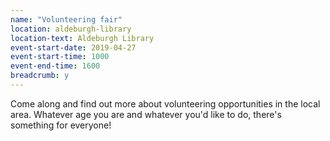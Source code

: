 ```yaml
---
name: "Volunteering fair"
location: aldeburgh-library
location-text: Aldeburgh Library
event-start-date: 2019-04-27
event-start-time: 1000
event-end-time: 1600
breadcrumb: y
---
```


Come along and find out more about volunteering opportunities in the local area. Whatever age you are and whatever you'd like to do, there's something for everyone!
